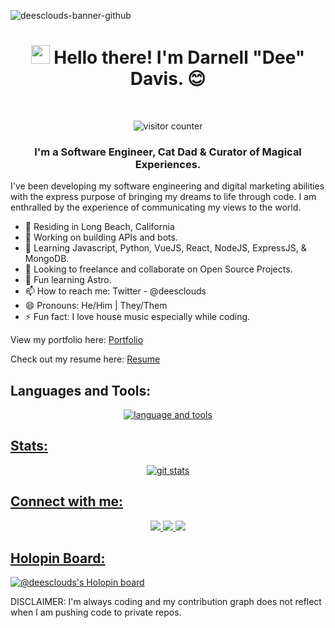 ![deesclouds-banner-github](https://user-images.githubusercontent.com/77818241/198346048-8d2d77d4-090c-4317-9d6f-a52c988b7ac5.png)


<h1 align="center"><img src="https://raw.githubusercontent.com/MartinHeinz/MartinHeinz/master/wave.gif" width="30px" height="30px" alt="waving hello"> Hello there! I'm Darnell "Dee" Davis. 😊 </h1>

<br>

<p align="center"><img src="https://komarev.com/ghpvc/?username=deesclouds&color=bf91f3&label=INTELLIGENT+LIFEFORMS+VISITED:&style=plastic" alt="visitor counter"/></p>

<h3 align="center">I'm a Software Engineer, Cat Dad & Curator of Magical Experiences.</h3>

<p align="left">I've been developing my software engineering and digital marketing abilities with the express purpose of bringing my dreams to life through code. I am enthralled by the experience of communicating my views to the world.</p>

 * 🌴 Residing in Long Beach, California
 * 🔭 Working on building APIs and bots.
 * 🌱 Learning Javascript, Python, VueJS, React, NodeJS, ExpressJS, & MongoDB. 
 * 👯 Looking to freelance and collaborate on Open Source Projects. 
 * 💬 Fun learning Astro.
 * 📫 How to reach me: Twitter - @deesclouds
 * 😄 Pronouns: He/Him | They/Them
 * ⚡ Fun fact: I love house music especially while coding.

<p>View my portfolio here: <a href="https://deesclouds.world">Portfolio</a></p>
<p>Check out my resume here: <a href="https//deesclouds.world/resume.html">Resume</a></p>

## Languages and Tools:
<p align="center"><a href="https://skillicons.dev"><img src="https://skillicons.dev/icons?i=html,css,js,vue,vite,firebase, gcp,nodejs,express,py,mongodb,git,bash,cs,linux,vscode,azure,netlify,astro&theme=dark&perline=5" alt="language and tools"/></p>

## Stats:
<p align="center"><img src="https://github-readme-stats.vercel.app/api?username=deesclouds&show_icons=true&theme=tokyonight" alt="git stats"></p> 
 
## Connect with me:
<p align="center">
 <a href="https://twitter.com/deesclouds" alt="deesclouds twitter" target="_blank"><img src="https://img.shields.io/badge/-@deesclouds-1a1b27?logo=twitter&logoColor=70a5fd&style=plastic"/>
 <a href="https://linkedin.com/in/deesclouds" alt="deesclouds linkedin" target="_blank"><img src="https://img.shields.io/badge/-Darnell Davis-1a1b27?logo=linkedin&logoColor=70a5fd&style=plastic"/>
 <a href="maillto:davis.d711+github@proton.me" alt="email" target="_blank"><img src="https://img.shields.io/badge/-davis.d711@proton.me-1a1b27?logo=protonmail&logoColor=70a5fd&style=plastic"/></p>

## Holopin Board:
 [![@deesclouds's Holopin board](https://holopin.io/api/user/board?user=deesclouds)](https://holopin.io/@deesclouds)

DISCLAIMER: I'm always coding and my contribution graph does not reflect when I am pushing code to private repos.

 
